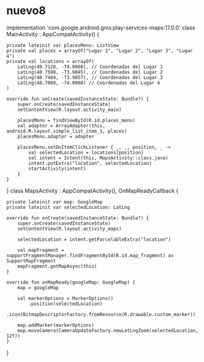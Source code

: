 # nuevo8
implementation 'com.google.android.gms:play-services-maps:17.0.0'
class MainActivity : AppCompatActivity() {

    private lateinit var placesMenu: ListView
    private val places = arrayOf("Lugar 1", "Lugar 2", "Lugar 3", "Lugar 4")
    private val locations = arrayOf(
        LatLng(40.7128, -74.0060), // Coordenadas del Lugar 1
        LatLng(40.7590, -73.9845), // Coordenadas del Lugar 2
        LatLng(40.7484, -73.9857), // Coordenadas del Lugar 3
        LatLng(40.7060, -74.0088) // Coordenadas del Lugar 4
    )

    override fun onCreate(savedInstanceState: Bundle?) {
        super.onCreate(savedInstanceState)
        setContentView(R.layout.activity_main)

        placesMenu = findViewById(R.id.places_menu)
        val adapter = ArrayAdapter(this, android.R.layout.simple_list_item_1, places)
        placesMenu.adapter = adapter

        placesMenu.setOnItemClickListener { _, _, position, _ ->
            val selectedLocation = locations[position]
            val intent = Intent(this, MapsActivity::class.java)
            intent.putExtra("location", selectedLocation)
            startActivity(intent)
        }
    }
}
class MapsActivity : AppCompatActivity(), OnMapReadyCallback {

    private lateinit var map: GoogleMap
    private lateinit var selectedLocation: LatLng

    override fun onCreate(savedInstanceState: Bundle?) {
        super.onCreate(savedInstanceState)
        setContentView(R.layout.activity_maps)

        selectedLocation = intent.getParcelableExtra("location")

        val mapFragment = supportFragmentManager.findFragmentById(R.id.map_fragment) as SupportMapFragment
        mapFragment.getMapAsync(this)
    }

    override fun onMapReady(googleMap: GoogleMap) {
        map = googleMap

        val markerOptions = MarkerOptions()
            .position(selectedLocation)
            .icon(BitmapDescriptorFactory.fromResource(R.drawable.custom_marker))

        map.addMarker(markerOptions)
        map.moveCamera(CameraUpdateFactory.newLatLngZoom(selectedLocation, 12f))
    }
}
<bitmap xmlns:android="http://schemas.android.com/apk/res/android"
    android:src="@drawable/ic_custom_marker"
    android:gravity="center" />
